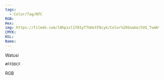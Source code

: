 ```yaml
---
tags:
  - Color/Tag/NTC
RGB:
Hex:
img: https://filedn.com/l0hpzxl1f01yT7GHxtF8cyk/Color%20Snake/SVG_Tumb%20Mass%20No%20Name/FFDDCF.svg
CMYK:
HSL:
Name:
---
```

Watusi
```palette
#FFDDCF
```
RGB
